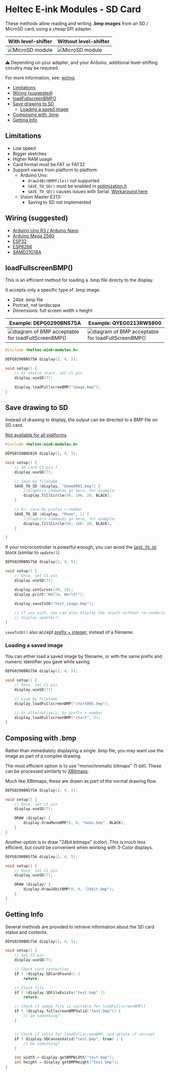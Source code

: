 # Heltec E-ink Modules - SD Card

These methods allow reading and writing **.bmp images** from an SD / MicroSD card, using a cheap SPI adapter.

With level-shifter  |   Without level-shifter
--------------------|-------------------------
![MicroSD module](adapter-level-shifter.png) | ![MicroSD module](adapter.png)

⚠ Depending on your adapter, and your Arduino, additional level-shifting circuitry may be required.

For more information, see: [wiring](/docs/README.md#wiring).

- [Limitations](#limitations)
- [Wiring (suggested)](#wiring-suggested)
- [loadFullscreenBMP()](#loadfullscreenbmp)
- [Save drawing to SD](#save-drawing-to-sd)
  - [Loading a saved image](#loading-a-saved-image)
- [Composing with .bmp](#composing-with-bmp)
- [Getting Info](#getting-info)


## Limitations

* Low speed
* Bigger sketches 
* Higher RAM usage
* Card format must be FAT or FAT32
* Support varies from platform to platform
  * Arduino Uno:
    * `draw24BitBMPFile()` not supported
    * `SAVE_TO_SD()` must be enabled in [optimization.h](/src/optimization.h)
    * `SAVE_TO_SD()` causes issues with Serial. [Workaround here](/docs/SD/MinimalSerial.md)
  * Vision Master E213:
    * Saving to SD not implemented
  
## Wiring (suggested)

* [Arduino Uno R3 / Arduino Nano](/docs/Wiring/wiring_m328p.md#optional-additional-wiring-microsd-card-module)
* [Arduino Mega 2560](/docs/Wiring/wiring_m2560.md#optional-additional-wiring-microsd-card-module)
* [ESP32](/docs/Wiring/wiring_esp32.md#optional-additional-wiring-microsd-card-module)
* [ESP8266](/docs/Wiring/wiring_esp8266.md#optional-additional-wiring-microsd-card-module)
* [SAMD21G18A](/docs/Wiring/wiring_samd21g18a.md#optional-additional-wiring-microsd-card-module)

## loadFullscreenBMP()

This is an efficient method for loading a .bmp file directy to the display.

It accepts only a specific type of .bmp image.
* 24bit .bmp file
* Portrait, not landscape
* Dimensions: full screen width x height



Example: DEPG0290BNS75A | Example: QYEG0213RWS800
---|---
![diagram of BMP acceptable for loadFullScreenBMP()](fullscreen_depg0290bns75a.png) | ![diagram of BMP acceptable for loadFullScreenBMP()](fullscreen_qyeg0213rws800.png)

```cpp
#include <heltec-eink-modules.h>

DEPG0290BNS75A display(2, 4, 5);

void setup() {
    // At sketch start, set CS pin
    display.useSD(7);

    display.loadFullscreeBMP("image.bmp");
}
```
## Save drawing to SD

Instead of drawing to display, the output can be directed to a BMP file on SD card.

[Not available for all platforms](#limitations).

```cpp
#include <heltec-eink-modules.h>

DEPG0150BNS810 display(2, 4, 5);

void setup() {
    // SD card CS pin 7
    display.useSD(7);

    // Save by filename
    SAVE_TO_SD (display, "Demo0001.bmp") {
        //Graphics commands go here, for example:
        display.fillCircle(50, 100, 20, BLACK);
    }

    // Or: save by prefix + number
    SAVE_TO_SD (display, "Demo", 1) {
        //Graphics commands go here, for example:
        display.fillCircle(50, 100, 20, BLACK);
    }

}
```

If your microcontroller is powerful enough, you can avoid the [`SAVE_TO_SD`](/docs/API.md#save_to_sd) block (similar to `update()`)

```cpp
DEPG0290BNS75A display(2, 4, 5);

void setup() {
    // Once, set CS pin
    display.useSD(7);

    display.setCursor(20, 20);
    display.print("Hello, World!");

    display.saveToSD("test_image.bmp");
    
    // If you wish, you can also display the result without re-rendering
    // display.update();
}
```

`saveToSD()` also accept [prefix + integer](/docs/API.md#savetosd), instead of a filename.

### Loading a saved image

You can either load a saved image by filename, or with the same prefix and numeric identifier you gave while saving.

```cpp
DEPG0290BNS75A display(2, 4, 5);

void setup() {
    // Once, set CS pin
    display.useSD(7);

    // Load by filename
    display.loadFullscreenBMP("chart005.bmp");
    
    // Or alternatively, by prefix + number
    display.loadFullscreenBMP("chart", 5);
}
```

## Composing with .bmp

Rather than immediately displaying a single .bmp file, you may want use the image as part of a complex drawing.

The most efficient option is to use "monochromatic bitmaps" (1-bit). These can be processed similarly to [XBitmaps](/docs/XBitmapTutorial/mono.md).

Much like XBitmaps, these are drawn as part of the normal drawing flow.

```cpp
DEPG0290BNS75A display(2, 4, 5);

void setup() {
    // Once, set CS pin
    display.useSD(7);

    DRAW (display) {
        display.drawMonoBMP(0, 0, "mono.bmp", BLACK);
    }    
}
```

Another option is to draw "24bit bitmaps" (color).
This is much less efficient, but could be convenient when working with 3-Color displays.

```cpp
DEPG0290BNS75A display(2, 4, 5);

void setup() {
    // Once, set CS pin
    display.useSD(7);

    DRAW (display) {
        display.draw24bitBMP(0, 0, "24bit.bmp");
    }    
}
```

## Getting Info

Several methods are provided to retrieve information about the SD card status and contents.

```cpp
DEPG0290BNS75A display(2, 4, 5);

void setup() {
    // Set CS pin
    display.useSD(7);

    // Check card connection
    if ( !display.SDCardFound() )
        return;

    // Check file
    if ( !display.SDFileExists("test.bmp" ))
        return;

    // Check if image file is suitable for loadFullscreenBMP()
    if ( !display.fullscreenBMPValid("test.bmp")) {
        // Do something?
    }


    // Check if valid for loadFullscreenBMP, and delete if corrupt
    if ( display.SDCanvasValid("test.bmp", true) ) {
        // Do something?
    }

    int width = display.getBMPWidth("test.bmp");
    int height = display.getBMPHeight("test.bmp");
}
```
